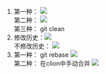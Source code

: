 1. 第一种： ![ ](/git_2024/2024-finalproject/ZZZrenshan/1.png)  
第二种： ![ ](/git_2024/2024-finalproject/ZZZrenshan/2.png)  
第三种： git clean  
2. 修改历史：![ ](/git_2024/2024-finalproject/ZZZrenshan/1.png)  
不修改历史： ![ ](/git_2024/2024-finalproject/ZZZrenshan/2.png)  
3. 第一种： git rebase  ![ ](/git_2024/2024-finalproject/ZZZrenshan/3.png)  
第二种： 在clion中手动合并  ![ ](/git_2024/2024-finalproject/ZZZrenshan/4.png)  


